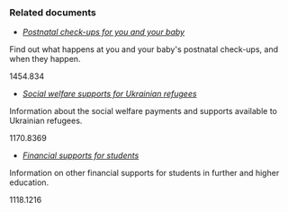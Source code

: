 ###  Related documents

  * [ _Postnatal check-ups for you and your baby_ ](/en/birth-family-relationships/after-your-baby-is-born/postnatal-care/)

Find out what happens at you and your baby's postnatal check-ups, and when
they happen.

1454.834

  * [ _Social welfare supports for Ukrainian refugees_ ](/en/moving-country/ukrainian-refugees-in-ireland/social-welfare-supports-for-ukrainian-refugees/)

Information about the social welfare payments and supports available to
Ukrainian refugees.

1170.8369

  * [ _Financial supports for students_ ](/en/education/third-level-education/fees-and-supports-for-third-level-education/financial-supports-for-students/)

Information on other financial supports for students in further and higher
education.

1118.1216
